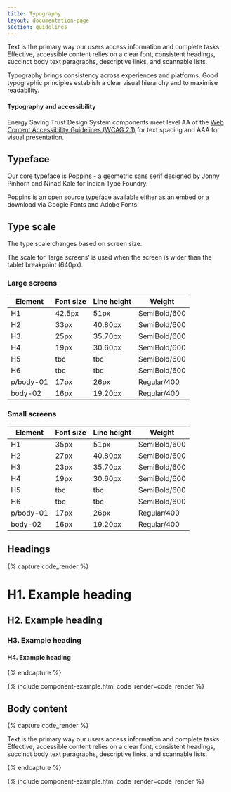 ```yaml
---
title: Typography
layout: documentation-page
section: guidelines
---
```


Text is the primary way our users access information and complete tasks. Effective, accessible content relies on a clear font, consistent headings, succinct body text paragraphs, descriptive links, and scannable lists.

Typography brings consistency across experiences and platforms. Good typographic principles establish a clear visual hierarchy and to maximise readability.

#### Typography and accessibility

Energy Saving Trust Design System components meet level AA of the [Web Content Accessibility Guidelines (WCAG 2.1)](https://www.w3.org/TR/WCAG21/#text-spacing) for text spacing and AAA for visual presentation.

## Typeface

Our core typeface is Poppins - a geometric sans serif designed by Jonny Pinhorn and Ninad Kale for Indian Type Foundry.

Poppins is an open source typeface available either as an embed or a download via Google Fonts and Adobe Fonts.

## Type scale

The type scale changes based on screen size.

The scale for ‘large screens’ is used when the screen is wider than the tablet breakpoint (640px).

### Large screens

<table class="table">
  <thead>
    <tr>
      <th>Element</th>
      <th>Font size</th>
      <th>Line height</th>
      <th>Weight</th>
    </tr>
  </thead>
  <tbody>
    <tr>
      <td>H1</td>
      <td>42.5px</td>
      <td>51px</td>
      <td>SemiBold/600</td>
    </tr>
    <tr>
      <td>H2</td>
      <td>33px</td>
      <td>40.80px</td>
      <td>SemiBold/600</td>
    </tr>
    <tr>
      <td>H3</td>
      <td>25px</td>
      <td>35.70px</td>
      <td>SemiBold/600</td>
    </tr>
    <tr>
      <td>H4</td>
      <td>19px</td>
      <td>30.60px</td>
      <td>SemiBold/600</td>
    </tr>
    <tr>
      <td>H5</td>
      <td>tbc</td>
      <td>tbc</td>
      <td>SemiBold/600</td>
    </tr>
    <tr>
      <td>H6</td>
      <td>tbc</td>
      <td>tbc</td>
      <td>SemiBold/600</td>
    </tr>
    <tr>
      <td>p/body-01</td>
      <td>17px</td>
      <td>26px</td>
      <td>Regular/400</td>
    </tr>
    <tr>
      <td>body-02</td>
      <td>16px</td>
      <td>19.20px</td>
      <td>Regular/400</td>
    </tr>
  </tbody>
</table>

### Small screens

<table class="table">
  <thead>
    <tr>
      <th>Element</th>
      <th>Font size</th>
      <th>Line height</th>
      <th>Weight</th>
    </tr>
  </thead>
  <tbody>
    <tr>
      <td>H1</td>
      <td>35px</td>
      <td>51px</td>
      <td>SemiBold/600</td>
    </tr>
    <tr>
      <td>H2</td>
      <td>27px</td>
      <td>40.80px</td>
      <td>SemiBold/600</td>
    </tr>
    <tr>
      <td>H3</td>
      <td>23px</td>
      <td>35.70px</td>
      <td>SemiBold/600</td>
    </tr>
    <tr>
      <td>H4</td>
      <td>19px</td>
      <td>30.60px</td>
      <td>SemiBold/600</td>
    </tr>
    <tr>
      <td>H5</td>
      <td>tbc</td>
      <td>tbc</td>
      <td>SemiBold/600</td>
    </tr>
    <tr>
      <td>H6</td>
      <td>tbc</td>
      <td>tbc</td>
      <td>SemiBold/600</td>
    </tr>
    <tr>
      <td>p/body-01</td>
      <td>17px</td>
      <td>26px</td>
      <td>Regular/400</td>
    </tr>
    <tr>
      <td>body-02</td>
      <td>16px</td>
      <td>19.20px</td>
      <td>Regular/400</td>
    </tr>
  </tbody>
</table>

## Headings

{% capture code_render %}

<h1>H1. Example heading</h1>
<h2>H2. Example heading</h2>
<h3>H3. Example heading</h3>
<h4>H4. Example heading</h4>

{% endcapture %}

{% include component-example.html code_render=code_render %}

## Body content

{% capture code_render %}

<p>Text is the primary way our users access information and complete tasks. Effective, accessible content relies on a clear font, consistent headings, succinct body text paragraphs, descriptive links, and scannable lists.</p>

{% endcapture %}

{% include component-example.html code_render=code_render %}